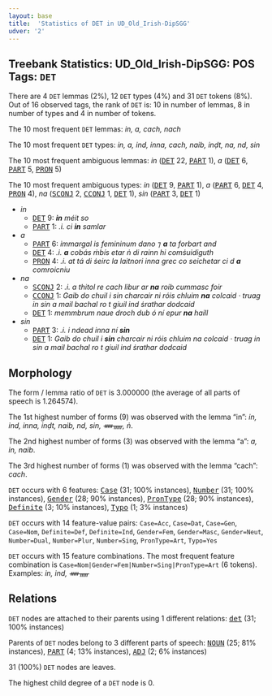```yaml
---
layout: base
title:  'Statistics of DET in UD_Old_Irish-DipSGG'
udver: '2'
---
```


## Treebank Statistics: UD_Old_Irish-DipSGG: POS Tags: `DET`

There are 4 `DET` lemmas (2%), 12 `DET` types (4%) and 31 `DET` tokens (8%).
Out of 16 observed tags, the rank of `DET` is: 10 in number of lemmas, 8 in number of types and 4 in number of tokens.

The 10 most frequent `DET` lemmas: <em>in, a, cach, nach</em>

The 10 most frequent `DET` types:  <em>in, a, ind, inna, cach, naib, inḍt, na, nd, sin</em>

The 10 most frequent ambiguous lemmas: <em>in</em> (<tt><a href="sga_dipsgg-pos-DET.html">DET</a></tt> 22, <tt><a href="sga_dipsgg-pos-PART.html">PART</a></tt> 1), <em>a</em> (<tt><a href="sga_dipsgg-pos-DET.html">DET</a></tt> 6, <tt><a href="sga_dipsgg-pos-PART.html">PART</a></tt> 5, <tt><a href="sga_dipsgg-pos-PRON.html">PRON</a></tt> 5)

The 10 most frequent ambiguous types:  <em>in</em> (<tt><a href="sga_dipsgg-pos-DET.html">DET</a></tt> 9, <tt><a href="sga_dipsgg-pos-PART.html">PART</a></tt> 1), <em>a</em> (<tt><a href="sga_dipsgg-pos-PART.html">PART</a></tt> 6, <tt><a href="sga_dipsgg-pos-DET.html">DET</a></tt> 4, <tt><a href="sga_dipsgg-pos-PRON.html">PRON</a></tt> 4), <em>na</em> (<tt><a href="sga_dipsgg-pos-SCONJ.html">SCONJ</a></tt> 2, <tt><a href="sga_dipsgg-pos-CCONJ.html">CCONJ</a></tt> 1, <tt><a href="sga_dipsgg-pos-DET.html">DET</a></tt> 1), <em>sin</em> (<tt><a href="sga_dipsgg-pos-PART.html">PART</a></tt> 3, <tt><a href="sga_dipsgg-pos-DET.html">DET</a></tt> 1)


* <em>in</em>
  * <tt><a href="sga_dipsgg-pos-DET.html">DET</a></tt> 9: <em><b>in</b> méit so</em>
  * <tt><a href="sga_dipsgg-pos-PART.html">PART</a></tt> 1: <em>.i. ci <b>in</b> samlar</em>
* <em>a</em>
  * <tt><a href="sga_dipsgg-pos-PART.html">PART</a></tt> 6: <em>immargal is femininum dano ⁊ <b>a</b> ta forbart and</em>
  * <tt><a href="sga_dipsgg-pos-DET.html">DET</a></tt> 4: <em>.i. <b>a</b> cobás ṁbís etar ṅ di rainn hi comṡuidiguth</em>
  * <tt><a href="sga_dipsgg-pos-PRON.html">PRON</a></tt> 4: <em>.i. at tá di ṡeirc la laitnori inna grec co seichetar ci d <b>a</b> comroicniu</em>
* <em>na</em>
  * <tt><a href="sga_dipsgg-pos-SCONJ.html">SCONJ</a></tt> 2: <em>.i. a thitol re cach libur ar <b>na</b> roib cummasc foir</em>
  * <tt><a href="sga_dipsgg-pos-CCONJ.html">CCONJ</a></tt> 1: <em>Gaib do chuil i sin charcair ni róis chluim <b>na</b> colcaid · truag in sin a mail bachal ro t giuil ind ṡrathar dodcaid</em>
  * <tt><a href="sga_dipsgg-pos-DET.html">DET</a></tt> 1: <em>memmbrum naue droch dub ó ní epur <b>na</b> haill</em>
* <em>sin</em>
  * <tt><a href="sga_dipsgg-pos-PART.html">PART</a></tt> 3: <em>.i. i ndead inna ní <b>sin</b></em>
  * <tt><a href="sga_dipsgg-pos-DET.html">DET</a></tt> 1: <em>Gaib do chuil i <b>sin</b> charcair ni róis chluim na colcaid · truag in sin a mail bachal ro t giuil ind ṡrathar dodcaid</em>

## Morphology

The form / lemma ratio of `DET` is 3.000000 (the average of all parts of speech is 1.264574).

The 1st highest number of forms (9) was observed with the lemma “in”: <em>in, ind, inna, inḍt, naib, nd, sin, ᚔᚅ, ṅ</em>.

The 2nd highest number of forms (3) was observed with the lemma “a”: <em>a, in, naib</em>.

The 3rd highest number of forms (1) was observed with the lemma “cach”: <em>cach</em>.

`DET` occurs with 6 features: <tt><a href="sga_dipsgg-feat-Case.html">Case</a></tt> (31; 100% instances), <tt><a href="sga_dipsgg-feat-Number.html">Number</a></tt> (31; 100% instances), <tt><a href="sga_dipsgg-feat-Gender.html">Gender</a></tt> (28; 90% instances), <tt><a href="sga_dipsgg-feat-PronType.html">PronType</a></tt> (28; 90% instances), <tt><a href="sga_dipsgg-feat-Definite.html">Definite</a></tt> (3; 10% instances), <tt><a href="sga_dipsgg-feat-Typo.html">Typo</a></tt> (1; 3% instances)

`DET` occurs with 14 feature-value pairs: `Case=Acc`, `Case=Dat`, `Case=Gen`, `Case=Nom`, `Definite=Def`, `Definite=Ind`, `Gender=Fem`, `Gender=Masc`, `Gender=Neut`, `Number=Dual`, `Number=Plur`, `Number=Sing`, `PronType=Art`, `Typo=Yes`

`DET` occurs with 15 feature combinations.
The most frequent feature combination is `Case=Nom|Gender=Fem|Number=Sing|PronType=Art` (6 tokens).
Examples: <em>in, ind, ᚔᚅ</em>


## Relations

`DET` nodes are attached to their parents using 1 different relations: <tt><a href="sga_dipsgg-dep-det.html">det</a></tt> (31; 100% instances)

Parents of `DET` nodes belong to 3 different parts of speech: <tt><a href="sga_dipsgg-pos-NOUN.html">NOUN</a></tt> (25; 81% instances), <tt><a href="sga_dipsgg-pos-PART.html">PART</a></tt> (4; 13% instances), <tt><a href="sga_dipsgg-pos-ADJ.html">ADJ</a></tt> (2; 6% instances)

31 (100%) `DET` nodes are leaves.

The highest child degree of a `DET` node is 0.

